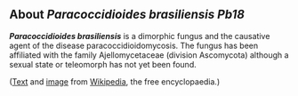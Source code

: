 About *Paracoccidioides brasiliensis Pb18* 
------------------------------------------



***Paracoccidioides brasiliensis*** is a dimorphic fungus and the
causative agent of the disease paracoccidioidomycosis. The fungus has
been affiliated with the family Ajellomycetaceae (division Ascomycota)
although a sexual state or teleomorph has not yet been found.

([Text](http://en.wikipedia.org/wiki/Paracoccidioides_brasiliensis) and
[image](https://commons.wikimedia.org/wiki/File:Paracoccidioides_brasiliensis_tissue_GMS.jpg)
from [Wikipedia](http://en.wikipedia.org/), the free encyclopaedia.)
